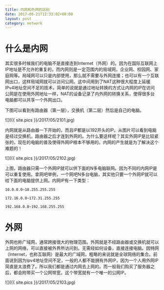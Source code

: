 ```yaml
---
title: 内网和外网的区别
date: 2017-05-21T12:33:02+00:00
layout: post
category: network
---
```

# 什么是内网

其实很多时候我们的电脑不是直接连到Internet（外网）的。因为在国际互联网上IP地址是不允许的重复的，而内网则是一定范围内的局域网，企业网、校园网、家庭网等。局域网可以只是内部使用，那么就不需要与外网连接；也可以有一个互联网出口，这样局域网就可以访问公网。这中间用到了NAT这种很大程度上延缓IPv4地址空间不足的技术，简单的说就是通过地址转换的方式让内网的IP在访问公网是在使用外网地址一样，NAT的设备记录了内外网的转换关系，使得很多台电脑都可以共享一个外网出口。


下图可以看到有路由器（第一层），交换机（第二层）然后是自己的电脑。

![]({{ site.pics }}/2017/05/2101.jpg)


内网就是从路由器一下开始的，而且IP都是以192开头的IP。从图片可以看到电脑是经过交换机，路由器之后才连到外网的。为什么要这样呢？其实外网IP是比较紧张的，现在的电脑的普及使得外网IP根本不够用的。内网的产生就是为了解决这个难题的！


![]({{ site.pics }}/2017/05/2102.jpg)


上图，路由器只需一个外网IP就可以供下面的N多电脑联网。因为不同的内网IP是可以重复使用。拿网吧举例，一个网吧N多台电脑，其实他只要一个外网IP就可以给下面的电脑提供上网。内网IP有一下类型：

```
10.0.0.0~10.255.255.255

172.16.0.0~172.31.255.255

192.168.0.0~192.168.255.255
```


# 外网

外网也称广域网，通常跨接很大的物理范围。外网就是不经路由器或交换机就可以上网的网络，可以直接被外界所访问到。无需经如何设备，直接连接电脑。因特网（Internet，也称互联网）是最大的广域网，粗略的来说就是全球网络的集合。前面说到因为Ipv4地址空间不足，一般的人都不能拥有外网IP，因为一个人用外网IP简直是太浪费了。所以我们都是通过内网去上网的。而一般我们购买了服务器之后，都会附带买一个公网带宽，这个带宽就有一个唯一的公网IP。

![]({{ site.pics }}/2017/05/2103.jpg)

